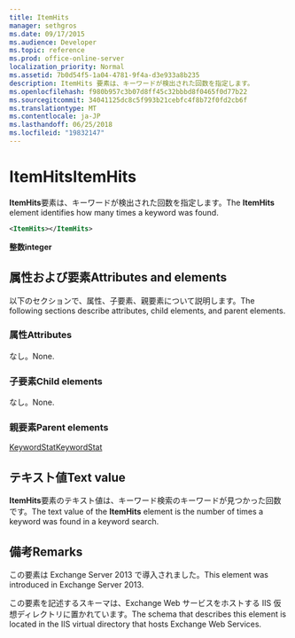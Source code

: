 ```yaml
---
title: ItemHits
manager: sethgros
ms.date: 09/17/2015
ms.audience: Developer
ms.topic: reference
ms.prod: office-online-server
localization_priority: Normal
ms.assetid: 7b0d54f5-1a04-4781-9f4a-d3e933a8b235
description: ItemHits 要素は、キーワードが検出された回数を指定します。
ms.openlocfilehash: f980b957c3b07d8ff45c32bbbd8f0465f0d77b22
ms.sourcegitcommit: 34041125dc8c5f993b21cebfc4f8b72f0fd2cb6f
ms.translationtype: MT
ms.contentlocale: ja-JP
ms.lasthandoff: 06/25/2018
ms.locfileid: "19832147"
---
```

# <a name="itemhits"></a><span data-ttu-id="4e72d-103">ItemHits</span><span class="sxs-lookup"><span data-stu-id="4e72d-103">ItemHits</span></span>

<span data-ttu-id="4e72d-104">**ItemHits**要素は、キーワードが検出された回数を指定します。</span><span class="sxs-lookup"><span data-stu-id="4e72d-104">The **ItemHits** element identifies how many times a keyword was found.</span></span> 
  
```XML
<ItemHits></ItemHits>
```

 <span data-ttu-id="4e72d-105">**整数**</span><span class="sxs-lookup"><span data-stu-id="4e72d-105">**integer**</span></span>
## <a name="attributes-and-elements"></a><span data-ttu-id="4e72d-106">属性および要素</span><span class="sxs-lookup"><span data-stu-id="4e72d-106">Attributes and elements</span></span>

<span data-ttu-id="4e72d-107">以下のセクションで、属性、子要素、親要素について説明します。</span><span class="sxs-lookup"><span data-stu-id="4e72d-107">The following sections describe attributes, child elements, and parent elements.</span></span>
  
### <a name="attributes"></a><span data-ttu-id="4e72d-108">属性</span><span class="sxs-lookup"><span data-stu-id="4e72d-108">Attributes</span></span>

<span data-ttu-id="4e72d-109">なし。</span><span class="sxs-lookup"><span data-stu-id="4e72d-109">None.</span></span>
  
### <a name="child-elements"></a><span data-ttu-id="4e72d-110">子要素</span><span class="sxs-lookup"><span data-stu-id="4e72d-110">Child elements</span></span>

<span data-ttu-id="4e72d-111">なし。</span><span class="sxs-lookup"><span data-stu-id="4e72d-111">None.</span></span>
  
### <a name="parent-elements"></a><span data-ttu-id="4e72d-112">親要素</span><span class="sxs-lookup"><span data-stu-id="4e72d-112">Parent elements</span></span>

[<span data-ttu-id="4e72d-113">KeywordStat</span><span class="sxs-lookup"><span data-stu-id="4e72d-113">KeywordStat</span></span>](keywordstat.md)
  
## <a name="text-value"></a><span data-ttu-id="4e72d-114">テキスト値</span><span class="sxs-lookup"><span data-stu-id="4e72d-114">Text value</span></span>

<span data-ttu-id="4e72d-115">**ItemHits**要素のテキスト値は、キーワード検索のキーワードが見つかった回数です。</span><span class="sxs-lookup"><span data-stu-id="4e72d-115">The text value of the **ItemHits** element is the number of times a keyword was found in a keyword search.</span></span> 
  
## <a name="remarks"></a><span data-ttu-id="4e72d-116">備考</span><span class="sxs-lookup"><span data-stu-id="4e72d-116">Remarks</span></span>

<span data-ttu-id="4e72d-117">この要素は Exchange Server 2013 で導入されました。</span><span class="sxs-lookup"><span data-stu-id="4e72d-117">This element was introduced in Exchange Server 2013.</span></span>
  
<span data-ttu-id="4e72d-118">この要素を記述するスキーマは、Exchange Web サービスをホストする IIS 仮想ディレクトリに置かれています。</span><span class="sxs-lookup"><span data-stu-id="4e72d-118">The schema that describes this element is located in the IIS virtual directory that hosts Exchange Web Services.</span></span>
  

